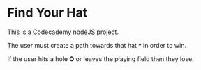 # Find Your Hat

This is a Codecademy nodeJS project.

The user must create a path towards that hat **^** in order to win.

If the user hits a hole **O** or leaves the playing field then they lose.

